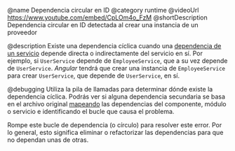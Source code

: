 @name Dependencia circular en ID
@category runtime
@videoUrl https://www.youtube.com/embed/CpLOm4o_FzM
@shortDescription Dependencia circular en ID detectada al crear una instancia de un proveedor

@description
Existe una dependencia cíclica cuando una [dependencia de un servicio](guide/hierarchical-dependency-injection) depende directa o indirectamente del servicio en sí. Por ejemplo, si `UserService` depende de `EmployeeService`, que a su vez depende de `UserService`. *Angular* tendrá que crear una instancia de `EmployeeService` para crear `UserService`, que depende de `UserService`, en sí.

@debugging
Utiliza la pila de llamadas para determinar dónde existe la dependencia cíclica. Podrás ver si alguna dependencia secundaria se basa en el archivo original [mapeando](guide/dependency-injection-in-action) las dependencias del componente, módulo o servicio e identificando el bucle que causa el problema.

Rompe este bucle de dependencia (o círculo) para resolver este error. Por lo general, esto significa eliminar o refactorizar las dependencias para que no dependan unas de otras.
